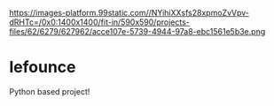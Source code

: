 https://images-platform.99static.com//NYihiXXsfs28xpmoZvVpv-dRHTc=/0x0:1400x1400/fit-in/590x590/projects-files/62/6279/627962/acce107e-5739-4944-97a8-ebc1561e5b3e.png
# lefounce
Python based project!
